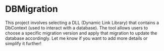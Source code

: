 # DBMigration
This project involves selecting a DLL (Dynamic Link Library) that contains a DbContext (used to interact with a database). The tool allows users to choose a specific migration version and apply that migration to update the database accordingly.  Let me know if you want to add more details or simplify it further!
